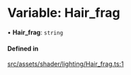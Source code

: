 # Variable: Hair\_frag

• **Hair\_frag**: `string`

#### Defined in

[src/assets/shader/lighting/Hair_frag.ts:1](https://github.com/Orillusion/orillusion/blob/main/src/assets/shader/lighting/Hair_frag.ts#L1)
